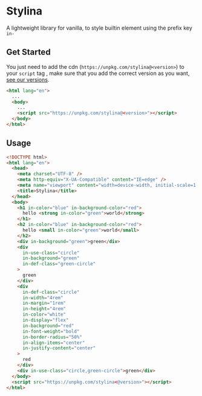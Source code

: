 # Stylina

A lightweight library for vanilla, to style builtin element using the prefix key `in-`

## Get Started

You just need to add the cdn (`https://unpkg.com/stylina@<version>`) to your `script` tag , make sure that you add the correct version as you want, [see our versions](https://www.npmjs.com/package/stylina?activeTab=versions).

```html
<html lang="en">
  ...
  <body>
    ...
    <script src="https://unpkg.com/stylina@<version>"></script>
  </body>
</html>
```


## Usage

```html
<!DOCTYPE html>
<html lang="en">
  <head>
    <meta charset="UTF-8" />
    <meta http-equiv="X-UA-Compatible" content="IE=edge" />
    <meta name="viewport" content="width=device-width, initial-scale=1.0" />
    <title>Stylina</title>
  </head>
  <body>
    <h1 in-color="blue" in-background-color="red">
      hello <strong in-color="green">world</strong>
    </h1>
    <h2 in-color="blue" in-background-color="red">
      hello <small in-color="green">world</small>
    </h2>
    <div in-background="green">green</div>
    <div
      in-use-class="circle"
      in-background="green"
      in-def-class="green-circle"
    >
      green
    </div>
    <div
      in-def-class="circle"
      in-width="4rem"
      in-margin="1rem"
      in-height="4rem"
      in-color="white"
      in-display="flex"
      in-background="red"
      in-font-weight="bold"
      in-border-radius="50%"
      in-align-items="center"
      in-justify-content="center"
    >
      red
    </div>
    <div in-use-class="circle,green-circle">green</div>
  </body>
  <script src="https://unpkg.com/stylina<@version>"></script>
</html>
```
